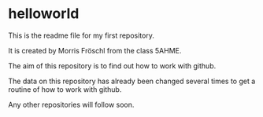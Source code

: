 # helloworld
This is the readme file for my first repository.

It is created by Morris Fröschl from the class 5AHME.

The aim of this repository is to find out how to work with github.

The data on this repository has already been changed several times to get a routine of how to work with github.

Any other repositories will follow soon.
